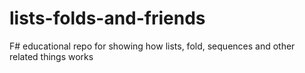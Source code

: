 # lists-folds-and-friends
F# educational repo for showing how lists, fold, sequences and other related things works
